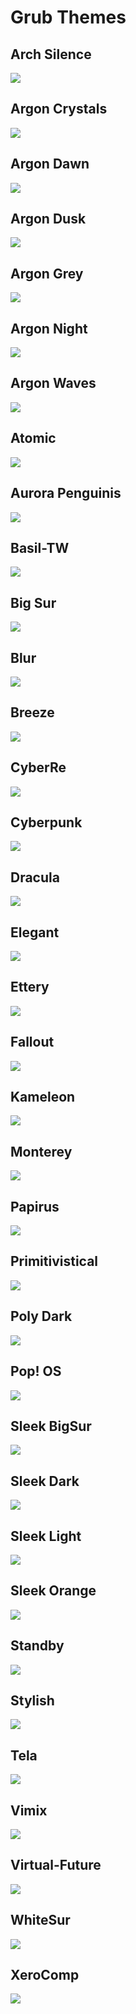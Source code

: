 # Grub Themes

## Arch Silence

![](Arch-Silence/preview.png)

## Argon Crystals

![](Argon-Crystals/preview.png)

## Argon Dawn

![](Argon-Dawn/preview.png)

## Argon Dusk

![](Argon-Dusk/preview.png)

## Argon Grey

![](Argon-Grey/preview.png)

## Argon Night

![](Argon-Night/preview.png)

## Argon Waves

![](Argon-Waves/preview.png)

## Atomic

![](Atomic/preview.png)

## Aurora Penguinis

![](Aurora-Penguinis/preview.png)

## Basil-TW

![](Basil-TW/preview.jpg)

## Big Sur

![](BigSur/preview.png)

## Blur

![](Blur/preview.png)

## Breeze

![](Breeze/preview.png)

## CyberRe

![](CyberRe/preview.png)

## Cyberpunk

![](Cyberpunk/preview.png)

## Dracula

![](Dracula/preview.png)

## Elegant

![](Elegant/preview.png)

## Ettery

![](Ettery/preview.png)

## Fallout

![](Fallout/preview.png)

## Kameleon

![](Kameleon/preview.png)

## Monterey

![](Monterey/preview.png)

## Papirus

![](Papirus/preview.png)

## Primitivistical

![](Primitivistical/preview.png)

## Poly Dark

![](Poly-Dark/preview.png)

## Pop! OS

![](Pop_OS/preview.png)

## Sleek BigSur

![](Sleek-BigSur/preview.png)

## Sleek Dark

![](Sleek-Dark/preview.png)

## Sleek Light

![](Sleek-Light/preview.png)

## Sleek Orange

![](Sleek-Orange/preview.png)

## Standby

![](Standby/preview.png)

## Stylish

![](Stylish/preview.png)


## Tela

![](Tela/preview.png)

## Vimix

![](Vimix/preview.png)

## Virtual-Future

![](Virtual-Future/preview.png)

## WhiteSur

![](WhiteSur/preview.png)

## XeroComp

![](XeroComp/preview.png)

